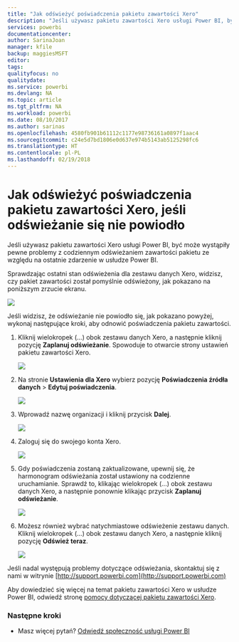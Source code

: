 ```yaml
---
title: "Jak odświeżyć poświadczenia pakietu zawartości Xero"
description: "Jeśli używasz pakietu zawartości Xero usługi Power BI, być może wystąpił problem z codziennym odświeżaniem zawartości pakietu ze względu na ostatnie zdarzenie w usłudze Power BI."
services: powerbi
documentationcenter: 
author: SarinaJoan
manager: kfile
backup: maggiesMSFT
editor: 
tags: 
qualityfocus: no
qualitydate: 
ms.service: powerbi
ms.devlang: NA
ms.topic: article
ms.tgt_pltfrm: NA
ms.workload: powerbi
ms.date: 08/10/2017
ms.author: sarinas
ms.openlocfilehash: 4580fb901b61112c1177e98736161a0897f1aac4
ms.sourcegitcommit: c24e5d7bd1806e0d637e974b5143ab5125298fc6
ms.translationtype: HT
ms.contentlocale: pl-PL
ms.lasthandoff: 02/19/2018
---
```

# <a name="how-to-refresh-your-xero-content-pack-credentials-if-refresh-failed"></a>Jak odświeżyć poświadczenia pakietu zawartości Xero, jeśli odświeżanie się nie powiodło
Jeśli używasz pakietu zawartości Xero usługi Power BI, być może wystąpiły pewne problemy z codziennym odświeżaniem zawartości pakietu ze względu na ostatnie zdarzenie w usłudze Power BI.

Sprawdzając ostatni stan odświeżenia dla zestawu danych Xero, widzisz, czy pakiet zawartości został pomyślnie odświeżony, jak pokazano na poniższym zrzucie ekranu.

![](media/service-refresh-xero-credentials/powerbi-xero-refresh-failed.png)

Jeśli widzisz, że odświeżanie nie powiodło się, jak pokazano powyżej, wykonaj następujące kroki, aby odnowić poświadczenia pakietu zawartości.

1. Kliknij wielokropek (...) obok zestawu danych Xero, a następnie kliknij pozycję **Zaplanuj odświeżanie**. Spowoduje to otwarcie strony ustawień pakietu zawartości Xero.
   
    ![](media/service-refresh-xero-credentials/powerbi-xero-schedule-refresh.png)
2. Na stronie **Ustawienia dla Xero** wybierz pozycję **Poświadczenia źródła danych** > **Edytuj poświadczenia**.
   
    ![](media/service-refresh-xero-credentials/powerbi-xero-settings-page.png)
3. Wprowadź nazwę organizacji i kliknij przycisk **Dalej**.
   
    ![](media/service-refresh-xero-credentials/powerbi-xero-configure.png)
4. Zaloguj się do swojego konta Xero.
   
    ![](media/service-refresh-xero-credentials/powerbi-xero-welcome.png)
5. Gdy poświadczenia zostaną zaktualizowane, upewnij się, że harmonogram odświeżania został ustawiony na codzienne uruchamianie. Sprawdź to, klikając wielokropek (...) obok zestawu danych Xero, a następnie ponownie klikając przycisk **Zaplanuj odświeżanie**.
   
    ![](media/service-refresh-xero-credentials/powerbi-xero-refresh-schedule.png)
6. Możesz również wybrać natychmiastowe odświeżenie zestawu danych. Kliknij wielokropek (...) obok zestawu danych Xero, a następnie kliknij pozycję **Odśwież teraz**.
   
    ![](media/service-refresh-xero-credentials/powerbi-xero-refresh-now.png)

Jeśli nadal występują problemy dotyczące odświeżania, skontaktuj się z nami w witrynie [http://support.powerbi.com](http://support.powerbi.com) 

Aby dowiedzieć się więcej na temat pakietu zawartości Xero w usłudze Power BI, odwiedź stronę [pomocy dotyczącej pakietu zawartości Xero](service-connect-to-xero.md).

### <a name="next-steps"></a>Następne kroki
* Masz więcej pytań? [Odwiedź społeczność usługi Power BI](http://community.powerbi.com/)

